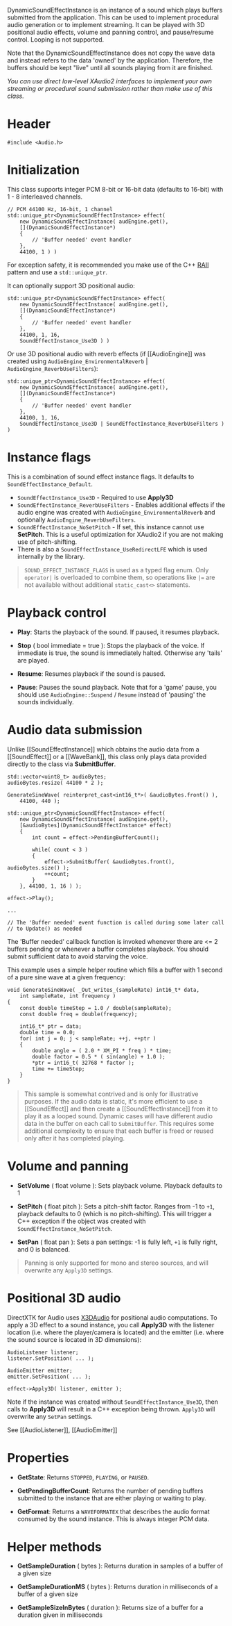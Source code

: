 DynamicSoundEffectInstance is an instance of a sound which plays buffers submitted from the application. This can be used to implement procedural audio generation or to implement streaming. It can be played with 3D positional audio effects, volume and panning control, and pause/resume control. Looping is not supported.

Note that the DynamicSoundEffectInstance does not copy the wave data and instead refers to the data 'owned' by the application. Therefore, the buffers should be kept "live" until all sounds playing from it are finished.

_You can use direct low-level XAudio2 interfaces to implement your own streaming or procedural sound submission rather than make use of this class._

# Header
    #include <Audio.h>

# Initialization

This class supports integer PCM 8-bit or 16-bit data (defaults to 16-bit) with 1 - 8 interleaved channels.

    // PCM 44100 Hz, 16-bit, 1 channel
    std::unique_ptr<DynamicSoundEffectInstance> effect(
        new DynamicSoundEffectInstance( audEngine.get(),
        [](DynamicSoundEffectInstance*)
        {
            // 'Buffer needed' event handler
        },
        44100, 1 ) )

For exception safety, it is recommended you make use of the C++ [RAII](http://en.wikipedia.org/wiki/Resource_Acquisition_Is_Initialization) pattern and use a ``std::unique_ptr``.

It can optionally support 3D positional audio:

    std::unique_ptr<DynamicSoundEffectInstance> effect(
        new DynamicSoundEffectInstance( audEngine.get(),
        [](DynamicSoundEffectInstance*)
        {
            // 'Buffer needed' event handler
        },
        44100, 1, 16,
        SoundEffectInstance_Use3D ) )

Or use 3D positional audio with reverb effects (if [[AudioEngine]] was created using ``AudioEngine_EnvironmentalReverb`` | ``AudioEngine_ReverbUseFilters``):

    std::unique_ptr<DynamicSoundEffectInstance> effect(
        new DynamicSoundEffectInstance( audEngine.get(),
        [](DynamicSoundEffectInstance*)
        {
            // 'Buffer needed' event handler
        },
        44100, 1, 16,
        SoundEffectInstance_Use3D | SoundEffectInstance_ReverbUseFilters ) )

# Instance flags

This is a combination of sound effect instance flags. It defaults to ``SoundEffectInstance_Default``.

* ``SoundEffectInstance_Use3D`` - Required to use **Apply3D**
* ``SoundEffectInstance_ReverbUseFilters`` - Enables additional effects if the audio engine was created with ``AudioEngine_EnvironmentalReverb`` and optionally ``AudioEngine_ReverbUseFilters``.
* ``SoundEffectInstance_NoSetPitch`` - If set, this instance cannot use **SetPitch**. This is a useful optimization for XAudio2 if you are not making use of pitch-shifting. 
* There is also a ``SoundEffectInstance_UseRedirectLFE`` which is used internally by the library.

> ``SOUND_EFFECT_INSTANCE_FLAGS`` is used as a typed flag enum. Only ``operator|`` is overloaded to combine them,
> so operations like ``|=`` are not available without additional ``static_cast<>`` statements.

#  Playback control

* **Play**: Starts the playback of the sound. If paused, it resumes playback.

* **Stop** ( bool immediate = true ): Stops the playback of the voice. If immediate is true, the sound is immediately halted. Otherwise any 'tails' are played.

* **Resume**: Resumes playback if the sound is paused.

* **Pause**: Pauses the sound playback. Note that for a 'game' pause, you should use ``AudioEngine::Suspend`` / ``Resume`` instead of 'pausing' the sounds individually.

# Audio data submission
Unlike [[SoundEffectInstance]] which obtains the audio data from a [[SoundEffect]] or a [[WaveBank]], this class only plays data provided directly to the class via **SubmitBuffer**.

    std::vector<uint8_t> audioBytes;
    audioBytes.resize( 44100 * 2 );

    GenerateSineWave( reinterpret_cast<int16_t*>( &audioBytes.front() ),
        44100, 440 );
        
    std::unique_ptr<DynamicSoundEffectInstance> effect(
        new DynamicSoundEffectInstance( audEngine.get(),
        [&audioBytes](DynamicSoundEffectInstance* effect)
        {
            int count = effect->PendingBufferCount();

            while( count < 3 )
            {
                effect->SubmitBuffer( &audioBytes.front(), audioBytes.size() );
                ++count;
            }
        }, 44100, 1, 16 ) );

    effect->Play();

    ...

    // The 'Buffer needed' event function is called during some later call
    // to Update() as needed

The 'Buffer needed' callback function is invoked whenever there are <= 2 buffers pending or whenever a buffer completes playback. You should submit sufficient data to avoid starving the voice.

This example uses a simple helper routine which fills a buffer with 1 second of a pure sine wave at a given frequency:

    void GenerateSineWave( _Out_writes_(sampleRate) int16_t* data,
        int sampleRate, int frequency )
    {
        const double timeStep = 1.0 / double(sampleRate);
        const double freq = double(frequency);

        int16_t* ptr = data;
        double time = 0.0;
        for( int j = 0; j < sampleRate; ++j, ++ptr )
        {
            double angle = ( 2.0 * XM_PI * freq ) * time;
            double factor = 0.5 * ( sin(angle) + 1.0 );
            *ptr = int16_t( 32768 * factor );
            time += timeStep;
        }
    }

> This sample is somewhat contrived and is only for illustrative purposes. If the audio data is static, it's more
> efficient to use a [[SoundEffect]] and then create a [[SoundEffectInstance]] from it to play it as a looped
> sound. Dynamic cases will have different audio data in the buffer on each call to ``SubmitBuffer``. This
> requires some additional complexity to ensure that each buffer is freed or reused only after it has
> completed playing.

# Volume and panning

* **SetVolume** ( float volume ): Sets playback volume. Playback defaults to 1

* **SetPitch** ( float pitch ): Sets a pitch-shift factor. Ranges from -1 to ``+1``, playback defaults to 0 (which is no pitch-shifting). This will trigger a C++ exception if the object was created with ``SoundEffectInstance_NoSetPitch``.

* **SetPan** ( float pan ): Sets a pan settings: -1 is fully left, ``+1`` is fully right, and 0 is balanced.

> Panning is only supported for mono and stereo sources, and will overwrite any ``Apply3D`` settings.

# Positional 3D audio

DirectXTK for Audio uses [X3DAudio](http://msdn.microsoft.com/en-us/library/windows/desktop/ee415714.aspx)  for positional audio computations. To apply a 3D effect to a sound instance, you call **Apply3D** with the listener location (i.e. where the player/camera is located) and the emitter (i.e. where the sound source is located in 3D dimensions):

    AudioListener listener;
    listener.SetPosition( ... );

    AudioEmitter emitter;
    emitter.SetPosition( ... );

    effect->Apply3D( listener, emitter );

Note if the instance was created without ``SoundEffectInstance_Use3D``, then calls to **Apply3D** will result in a C++ exception being thrown. ``Apply3D`` will overwrite any ``SetPan`` settings.

See [[AudioListener]], [[AudioEmitter]]

# Properties

* **GetState**: Returns ``STOPPED``, ``PLAYING``, or ``PAUSED``.

* **GetPendingBufferCount**: Returns the number of pending buffers submitted to the instance that are either playing or waiting to play.

* **GetFormat**: Returns a ``WAVEFORMATEX`` that describes the audio format consumed by the sound instance. This is always integer PCM data.

# Helper methods

* **GetSampleDuration** ( bytes ): Returns duration in samples of a buffer of a given size

* **GetSampleDurationMS** ( bytes ): Returns duration in milliseconds of a buffer of a given size

* **GetSampleSizeInBytes** ( duration ): Returns size of a buffer for a duration given in milliseconds


